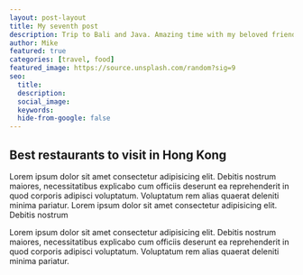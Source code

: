 ```yaml
---
layout: post-layout
title: My seventh post
description: Trip to Bali and Java. Amazing time with my beloved friend. Jeserunt ea reprehenderit in quod corporis adipisci voluptatum. 
author: Mike
featured: true
categories: [travel, food]
featured_image: https://source.unsplash.com/random?sig=9
seo:
  title:
  description:
  social_image:
  keywords:
  hide-from-google: false
---
```


## Best restaurants to visit in Hong Kong 

Lorem ipsum dolor sit amet consectetur adipisicing elit. Debitis nostrum maiores, necessitatibus explicabo cum officiis deserunt ea reprehenderit in quod corporis adipisci voluptatum. Voluptatum rem alias quaerat deleniti minima pariatur. Lorem ipsum dolor sit amet consectetur adipisicing elit. Debitis nostrum 

Lorem ipsum dolor sit amet consectetur adipisicing elit. Debitis nostrum maiores, necessitatibus explicabo cum officiis deserunt ea reprehenderit in quod corporis adipisci voluptatum. Voluptatum rem alias quaerat deleniti minima pariatur.